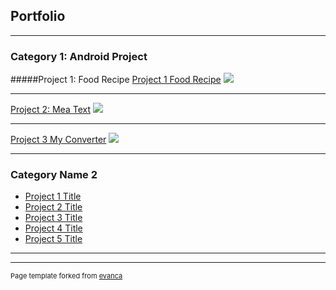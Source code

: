 ## Portfolio

---

### Category 1: Android Project

#####Project 1: Food Recipe
[Project 1 Food Recipe](/sample_page)
<img src="images/dummy_thumbnail.jpg?raw=true"/>

---
[Project 2: Mea Text](/pdf/sample_presentation.pdf)
<img src="images/dummy_thumbnail.jpg?raw=true"/>

---
[Project 3 My Converter](http://example.com/)
<img src="images/dummy_thumbnail.jpg?raw=true"/>

---

### Category Name 2

- [Project 1 Title](http://example.com/)
- [Project 2 Title](http://example.com/)
- [Project 3 Title](http://example.com/)
- [Project 4 Title](http://example.com/)
- [Project 5 Title](http://example.com/)

---




---
<p style="font-size:11px">Page template forked from <a href="https://github.com/evanca/quick-portfolio">evanca</a></p>
<!-- Remove above link if you don't want to attibute -->
